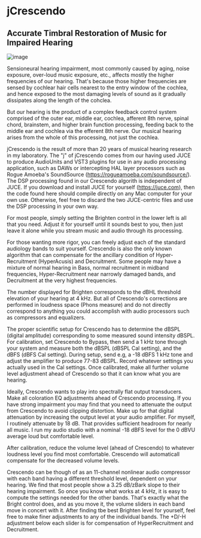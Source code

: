 # jCrescendo
Accurate Timbral Restoration of Music for Impaired Hearing
---
![image](https://github.com/dbmcclain/jCrescendo/assets/3160577/1803032e-a854-41f9-bc40-1605bfdead1e)

Sensioneural hearing impairment, most commonly caused by aging, noise exposure, over-loud music exposure, etc., affects mostly the higher frequencies of our hearing. That's because those higher frequencies are sensed by cochlear hair cells nearest to the entry window of the cochlea, and hence exposed to the most damaging levels of sound as it gradually dissipates along the length of the cohclea.

But our hearing is the product of a complex feedback control system comprised of the outer ear, middle ear, cochlea, afferent 8th nerve, spinal chord, brainstem, and higher brain function processing, feeding back to the middle ear and cochlea via the efferent 8th nerve. Our musical hearing arises from the whole of this processing, not just the cochlea.

jCrescendo is the result of more than 20 years of musical hearing research in my laboratory. The "j" of jCrescendo comes from our having used JUCE to produce AudioUnits and VST3 plugins for use in any audio processing application, such as DAWs or intercepting HAL layer processors such as Rogue Amoeba's SoundSource (https://rogueamoeba.com/soundsource/). The DSP processing found in our Crescendo algorith is independent of JUCE. If you download and install JUCE for yourself (https://juce.com), then the code found here should compile directly on any Mac computer for your own use. Otherwise, feel free to discard the two JUCE-centric files and use the DSP processing in your own way.

For most people, simply setting the Brighten control in the lower left is all that you need. Adjust it for yourself until it sounds best to you, then just leave it alone while you stream music and audio through its processing.

For those wanting more rigor, you can freely adjust each of the standard audiology bands to suit yourself. Crescendo is also the only known algorithm that can compensate for the ancillary condition of Hyper-Recruitment (HyperAcusis) and Decruitment. Some people may have a mixture of normal hearing in Bass, normal recruitment in midband frequencies, Hyper-Recruitment near narrowly damaged bands, and Decruitment at the very highest frequencies. 

The number displayed for Brighten corresponds to the dBHL threshold elevation of your hearing at 4 kHz. But all of Crescendo's corrections are performed in loudness space (Phons measure) and do not directly correspond to anything you could accomplish with audio processors such as compressors and equalizers.

The proper scientific setup for Crescendo has to determine the dBSPL (digital amplitude) corresponding to some measured sound intensity dBSPL. For calibration, set Crescendo to Bypass, then send a 1 kHz tone through your system and measure both the dBSPL (dBSPL Cal setting), and the dBFS (dBFS Cal setting). During setup, send e.g, a -18 dBFS 1 kHz tone and adjust the amplifier to produce 77-83 dBSPL. Record whatever settings you actually used in the Cal settings. Once calibrated, make all further volume level adjustment ahead of Crescendo so that it can know what you are hearing.

Ideally, Crescendo wants to play into spectrally flat output transducers. Make all coloration EQ adjustments ahead of Crescendo processing. If you have strong impairment you may find that you need to attenuate the output from Crescendo to avoid clipping distortion. Make up for that digital attenuation by increasing the output level at your audio amplifier. For myself, I routinely attenuate by 18 dB. That provides sufficient headroom for nearly all music. I run my audio studio with a nominal -18 dBFS level for the 0 dBVU average loud but comfortable level. 

After calibration, reduce the volume level (ahead of Crescendo) to whatever loudness level you find most comfortable. Crescendo will automaticall compensate for the decreased volume levels.

Crescendo can be though of as an 11-channel nonlinear audio compressor with each band having a different threshold level, dependent on your hearing. We find that most people show a 3.25 dB/zBark slope to their hearing impairment. So once you know what works at 4 kHz, it is easy to compute the settings needed for the other bands. That's exactly what the Bright control does, and as you move it, the volume sliders in each band move in concert with it. After finding tbe best Brighten level for yourself, feel free to make finer adjustments to any of the individual bands. The +D/-H adjustment below each slider is for compensation of HyperRecruitment and Decruitment.
